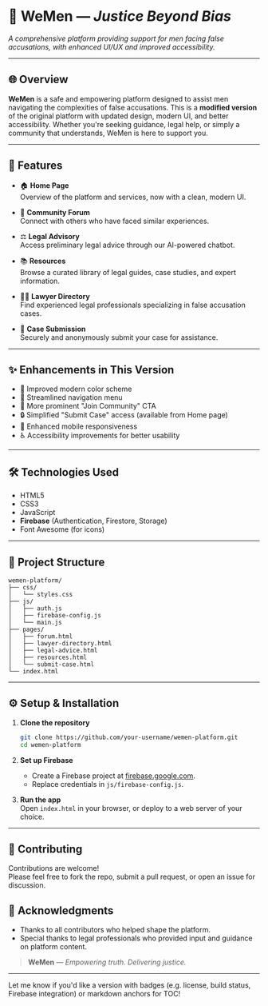 # 💼 WeMen — *Justice Beyond Bias*

*A comprehensive platform providing support for men facing false accusations, with enhanced UI/UX and improved accessibility.* 

---

## 🌐 Overview

**WeMen** is a safe and empowering platform designed to assist men navigating the complexities of false accusations. This is a **modified version** of the original platform with updated design, modern UI, and better accessibility. Whether you're seeking guidance, legal help, or simply a community that understands, WeMen is here to support you.

---

## 🚀 Features

- 🏠 **Home Page**  
  Overview of the platform and services, now with a clean, modern UI.

- 💬 **Community Forum**  
  Connect with others who have faced similar experiences.

- ⚖️ **Legal Advisory**  
  Access preliminary legal advice through our AI-powered chatbot.

- 📚 **Resources**  
  Browse a curated library of legal guides, case studies, and expert information.

- 👨‍⚖️ **Lawyer Directory**  
  Find experienced legal professionals specializing in false accusation cases.

- 📝 **Case Submission**  
  Securely and anonymously submit your case for assistance.

---

## ✨ Enhancements in This Version

- 🎨 Improved modern color scheme  
- 🧭 Streamlined navigation menu  
- 👥 More prominent "Join Community" CTA  
- 🔒 Simplified "Submit Case" access (available from Home page)  
- 📱 Enhanced mobile responsiveness  
- ♿ Accessibility improvements for better usability  

---

## 🛠️ Technologies Used

- HTML5  
- CSS3  
- JavaScript  
- **Firebase** (Authentication, Firestore, Storage)  
- Font Awesome (for icons)

---

## 📁 Project Structure

```
wemen-platform/
├── css/
│   └── styles.css
├── js/
│   ├── auth.js
│   ├── firebase-config.js
│   └── main.js
├── pages/
│   ├── forum.html
│   ├── lawyer-directory.html
│   ├── legal-advice.html
│   ├── resources.html
│   └── submit-case.html
└── index.html
```

---

## ⚙️ Setup & Installation

1. **Clone the repository**  
   ```bash
   git clone https://github.com/your-username/wemen-platform.git
   cd wemen-platform
   ```

2. **Set up Firebase**  
   - Create a Firebase project at [firebase.google.com](https://firebase.google.com).
   - Replace credentials in `js/firebase-config.js`.

3. **Run the app**  
   Open `index.html` in your browser, or deploy to a web server of your choice.

---

## 🤝 Contributing

Contributions are welcome!  
Please feel free to fork the repo, submit a pull request, or open an issue for discussion.

## 🙏 Acknowledgments

- Thanks to all contributors who helped shape the platform.
- Special thanks to legal professionals who provided input and guidance on platform content.

> **WeMen** — *Empowering truth. Delivering justice.*

---

Let me know if you'd like a version with badges (e.g. license, build status, Firebase integration) or markdown anchors for TOC!

